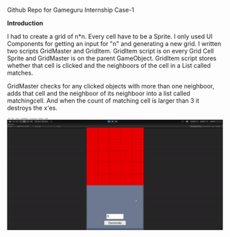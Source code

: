 Github Repo for Gameguru Internship Case-1

**Introduction**

I had to create a grid of n*n. Every cell have to be a Sprite. I only used UI Components for getting an input for "n" and generating a new grid.
I written two scripts GridMaster and GridItem. GridItem script is on every Grid Cell Sprite and GridMaster is on the parent GameObject. GridItem script stores whether that cell is clicked and the neighboors of the cell in a List<GameObject> called matches.

GridMaster checks for any clicked objects with more than one neighboor, adds that cell and the neighboor of its neighboor into a list called matchingcell. And when the count of matching cell is larger than 3 it destroys the x'es.

![An Example](Case-1.1.gif)